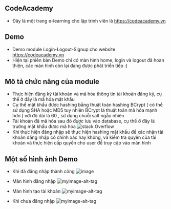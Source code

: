 CodeAcademy
--------------------------------------------------
- Đây là một trang e-learning cho lập trình viên là https://codeacademy.vn

Demo
---------------------------------------------------------------------------
- Demo module Login-Logout-Signup cho website https://codeacademy.vn
- Hiện tại phiên bản Demo chỉ có màn hình home, login và logout đã hoàn thiện, các màn hình còn lại đang được phát triển tiếp :) 

Mô tả chức năng của module
--------------------------------------------------------------------------
- Thực hiện đăng ký tài khoản và mã hóa thông tin tài khoản đăng ký, cụ thể ở đây là mã hóa mật khẩu
- Cụ thể mật khẩu được hashing bằng thuật toán hashing BCrypt ( có thể sử dụng SHA hoặc MD5 tuy nhiên BCrypt là thuật toán mã hóa mạnh hơn ) với độ dài là 60 , sử dụng chuỗi salt ngẫu nhiên
- Tài khoản đã mã hóa sau đó được lưu vào database, cụ thể ở đây là trường mật khẩu được mã hóa
 ![stack Overflow](https://lh3.googleusercontent.com/mr3OfAps4IF-BwrDO6zfewKFF6IR63oG-DNsKkSa607GFKLPlobk2gi2vBe8QfMh2g-TlzF7kPE7JfT6NZyeqXhpq3nfmGtBGP3tQIUvhOaxkpUYZPlMgwI9b-Z6A_hdPgNnduYDGDIevvlIvN-Bv11XNcA1cQlc57eX3mpdkrgv701b2g6HZ1MJiGLuImPDH53RVqxvoIz9vpoktzgk4jpa_ZedfbdcsZ3pH3mIKlg8TxLuvsclwRLCJ_SQaOU9xRNKfFXGe-PswmSV80tL8uDaw0MuMGX5GtIPA_f8E9HrYSxgE_VVp8-ZglMf6eJylN7ZkgGBvVtJLcOAyBvezpHxnP-r4bR0llswuY9wZ2iI0R5tD-N7Ewnab4axJP02Ivk-g55dMfkIJawaeGQAUU8lmY_WkaLp5tdirEuNTNTxInptCftUvQPW3u2AlCl7Vc7YDphS7oDNUpaf4hVXgUlo1Tsda9YDZWzomC16Ql6E8tjlEPOS0o0vooA4TnQhCZQW5WV4I4bUeApAOpQlIfy0xGZy9zOa30FdFIH1jd5_YPUI7Qt6wdMzYeBL5pihLM1Z17u7NooVihFheCLNdAk548jzK5CdE3HJJgriy5p700prn74x=w1625-h914-no)
- Khi thực hiện đăng nhập sẽ thực hiện hashing mật khẩu để xác nhận tài khoản đăng nhập có chính xác hay không, và kiểm tra quyền của tài khoản và thực hiện cấp quyền cho user để truy cập vào màn hình 

Một số hình ảnh Demo 
---------------------------------------------------------------------------
- Khi đã đăng nhập thành công
 ![image](https://lh3.googleusercontent.com/lEkpKtEoBQvgwJNCuaDWUAT4pOX1UFhc-OAU88SKKmQDUF091MDbAsp5wmzBEhUmdu-vgxOqD6Hv2YNN8CIQDwt8goVIcBilbOf5qn1RfNGOcSqvfsjLofSAxKBOzRYDhwIAfMzT4_2l0tyToEJTrwVpvRRES0AM0GNhtqgAk31vk7y08lF0PCQgjQGLKhDqJdvKjUhZDfkjNomLcqi0XGq26zI8CEZRiEh0QHN-ynI_17qxnKnw3WfuGMcO0hlMhN3bdbUA3o8W8BPkox4GYGxrnuSLPX6ICeIB-szFFxJjnXv7khddNZ-B0vTMrewECRRZbJTLOHlo0xmvDDpltx4oUnHL5xzQ0V427qmzPEqSSJKByw_ctHdhHNAQumnWo9ncjN6FP4ZPq8hlvtvkff1TCIQbYB3xpcR9XP0ODlBqScPX9nVTlUbeBUmRB8b59XpmN8bFMfI45J6zH4kPnsECG6q9lS7jyDFtCqdHm5F_ZzyjkF60Wviqu6PetH2S27FGqh19VTyGA05UsqFDo0YP5Q6IoVtHOFUJmQjyVoeHMvpTs-GnmcN508brU5lF92fg90EJSZ36OYb8Wn-29UDpqpHxUwBoOxqOUTuVUCgvJqOIujxv=w374-h914-no)

- Màn hình đăng nhập
 ![myimage-alt-tag](https://lh3.googleusercontent.com/4ovkqDDEmi1H0AD6TuMrzCiKT3GWd3-UB2bOHN1BdU7MoUGDdnLltlKZWsHgA6eOYPZ9bGgblCwjQhdagTww1nuQYKnGZermW5VXeB6XTNQVuPiUMZkI_riPVqxNzhGP5DftHeiYbA6i-S0PINeKuM_Z0PXnzGfppJWHUbGwSY6nVQfFG8-KHbjVI8bbqNg0AODEYHcP6trHibTm7ZF6xMe91Lfvbr2W0a35rW4D0JApFdG15Fsxhok6km2_5ZVD22nhGPxt0rqrijxcLges77agoPhBmg-sAksoSlfU6nXwWS6H1o-MgkQgE47K_x9-OAht9POVBM1-ytEnAOg1kga0qYXaDAIcg6ugwuG19HlebXo7dJjZ-DbFn20qpbkxbR8srcEibq2joG9wUxKtJ7FUKNah5Sh_SWxJDIZ3LQxKWV1QtEHQZJrqojkjzHewbIUE1vCPs4fqfd2qTqfIFXawsE8PmKYiHiqq7AfxnXZQEjQfp02ktW2ILiWNsW5gN6hXrA-8FKZf5xVchheUCsXYUW8L3yI5qXNe_NctXAqhCTJAE8KSCmm1CFWVr4zlutxlEgCnM1fPeVch4vu_7BPgP_tfx7g7Z7jNJoH9cTzUPBup=w1920-h914-no)

- Màn hình tạo tài khoản
 ![myimage-alt-tag](https://lh3.googleusercontent.com/ZnLR8JfItsZlmvYZYmiuV4-fG2yGOVcfQD9OwXZcwecUd1OfoaJbI_TsomSpUeE873M5avlryv93NGNkRFzT5lbW_vJhCSh-uYmlW26QWMoDlEIMr-JcaPAfUKuCDRW99cFsaCCNcOMwtQXOm-OB6JL9PD6Eq2Z-fc1boicE0rdRK3WdsoGLsEApJc2kbrOdDgFSql9wmxnv83K5ao7CIFOi6l7CE-hIwmcgISDfOfx8De2ALfQ05URw8Y39BwjgkLN68Bv-ACsMs04HFBhiTLEjhdowOXG4SD_uSmA9p1oSSLBS0X9DnsWYwIoExXS2rDB364I-nOoEW0CDz6Q4YDVzAyvxqDwKpQMCzK3ROrval0rNdpQC9X_5Ov1JpPfkJ5kpkxoQk_id0stiWIeFGYUCSTALktVax8rg2SaVJFG7P6xWDUWPdZaI_JbbJ471NWrmHktG9xjk4CM75xlRuUs9l8dLJejHIUvtB_NPz8T7DEMb8CqyHnzdQgLnSUoz_ThXjlxnCW8EQVAbkVE7wIs-bQkIkwtqCr2vZJ4f3ydB3J-Z8vNdha30dpC2u2ELzDZkFRx03DqIo4hI5jIxgAVrZgLNX3M2eL8q5nwOCRmjAHGL=w1920-h914-no)

- Khi chưa đăng nhập
 ![myimage-alt-tag](https://lh3.googleusercontent.com/aKlM6ZAVW3v7BRnydnMsIn-4cCYpN01Kthx1wzpWwTJyMsDW5V1a66HEtWxYcdRq3PL20hWMKIw2JZ-4LLpRm-rGBDjiahZvVIkEcZ-wz4ZLfgCGzMV99kjs_0yPTFkyM0K6elGCoREh3fgMHbsVSHf5zjTrO-qC5kB0EO_3_WyaAZWTZp-4ghdQ7_GlK6Y_5ZkSfbSPwK6Pt7lbCIO0OJasyCcjpjqDvFCjik47NExZLF_3FjlFl9-XlYU3ijn1T7fRHQY9sRy3KaONkQKO5t3ilyRVjuYYSrkBRXrvQzgXeBoUlf7uuKv9tCRHB61tK1g2KBcIxkFWBr1czEvTU9_gvB42568X4hua1qtXRMPFcTupNZ9SeQzyicEky09-g3rtxFJ55gb1VWQP62CPXCLiUEw3drMUKnUvzUKIlE-bNrkrhmHd65vFIso7sBDL3JBk0fFoIPiL0tBEvHrPjQXWb5f7HD-QHoVVy37-mcizdWZ5D6ZiekslxYb22ShDzLfzwPzUiTaEo9TZV_dvawPeSJfl4_Vg2q8iTIxqt2C5PLRD6ApnlMnDKmClf50W-w4-h3_SAFS799dliPmXvHXMNnJVNqMDT24-QjOgOQQAwLO1=w374-h914-no)
